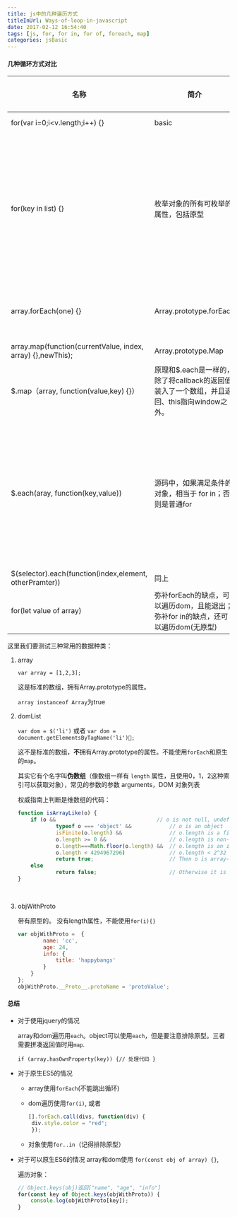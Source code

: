 ```yaml
---
title: js中的几种遍历方式
titleInUrl: Ways-of-loop-in-javascript
date: 2017-02-12 16:54:40
tags: [js, for, for in, for of, foreach, map]
categories: jsBasic
---
```

#### 几种循环方式对比
| 名称                                       | 简介                                       | 入参                                       | 原生     | 适用对象                                     | this                                     | 跳出循环块          | 直接进入下一次循环    | 特点                                       |
| ---------------------------------------- | ---------------------------------------- | ---------------------------------------- | ------ | ---------------------------------------- | ---------------------------------------- | -------------- | ------------ | ---------------------------------------- |
| for(var i=0;i<v.length;i++) {}           | basic                                    |                                          | yes    | array，伪数组(domList)                       | window                                   | break          | continue     |                                          |
| for(key in list) {}                      | 枚举对象的所有可枚举的属性，包括原型                       | 若list为数组，则key为当前索引；若list为对象，key为当前的属性值，value通过list[one]获得 | yes    | array[key会转化且无序，不适合], domList, objWithProto | window                                   | break          | continue     | **会遍历出原型的值**。他是无序的。key会转换为字符串。           |
| array.forEach(one) {}                    | Array.prototype.forEach                  | one是array中的当前位置的元素                       | yes    | array                                    | window                                   | 无              | 无            | **不能自定义退出循环**                            |
| array.map(function(currentValue, index, array) {},newThis); | Array.prototype.Map                      |                                          | yes    | array                                    | 可以通过第三个参数所在作用域（this的值）                   |                |              | 会将返回值拼成数组                                |
| $.map（array,  function(value,key) {}）    | 原理和$.each是一样的，除了将callback的返回值装入了一个数组，并且返回、this指向window之外。 |                                          | Jquery | array,domList，obj(会有原型)                  | window                                   | 无              | 无            | 同each, 特定条件下会返回原型；并且是无序的；more:他的value和key位置是返的 |
| $.each(aray, function(key,value))        | 源码中，如果满足条件的对象，相当于 for in；否则是普通for        | 若list为数组，则key为当前索引；若list为对象，key为当前的属性值，value通过list[one]获得 | Jquery | array,dom,obj(会有原型)                      | 当前属性的值。如果不是对象类型，则value转换成对象形式，如``Boolean {[[PrimitiveValue]]: true}`` | return false; | return true; | **若``length === undefined``或者``jQuery.isFunction( object );``, 会遍历出原型；他是无序的。** |
| $(selector).each(function(index,element, otherPramter)) | 同上                                       |                                          | Jquery | dom                                      |                                          |                |              |                                          |
| for(let value of array)                  | 弥补forEach的缺点，可以遍历dom，且能退出；弥补for in的缺点，还可以遍历dom(无原型) |                                          | ES6    | array,dom                                | window                                   | break          | continue     | 遍历对象需要额外处理；但他是有序的。                       |



这里我们要测试三种常用的数据种类：

1. array

   ``var array = [1,2,3];``

   这是标准的数组，拥有Array.prototype的属性。

   ``array instanceof Array``为true

2. domList

   ``var dom = $('li')`` 或者 ``var dom = document.getElementsByTagName('li');``

   这不是标准的数组，**不**拥有Array.prototype的属性。不能使用``forEach``和原生的``map``。

   其实它有个名字叫**伪数组**（像数组一样有 `length` 属性，且使用0，1，2这种索引可以获取对象），常见的参数的参数 arguments，DOM 对象列表

   权威指南上判断是维数组的代码：

   ```js
   function isArrayLike(o) {   
       if (o &&                                // o is not null, undefined, etc.
               typeof o === 'object' &&            // o is an object
               isFinite(o.length) &&               // o.length is a finite number
               o.length >= 0 &&                    // o.length is non-negative
               o.length===Math.floor(o.length) &&  // o.length is an integer
               o.length < 4294967296)              // o.length < 2^32
               return true;                        // Then o is array-like
       else
               return false;                       // Otherwise it is not
   }
   ```

   ​

3. objWithProto

   带有原型的。 没有length属性，不能使用``for(i){}``

   ```js
   var objWithProto =  {
           name: 'cc',
           age: 24,
           info: {
               title: 'happybangs'
           }
       }
   };
   objWithProto.__Proto__.protoName = 'protoValue';
   ```

#### 总结

* 对于使用jquery的情况

  array和dom遍历用``each``。object可以使用``each``，但是要注意排除原型。三者需要拼凑返回值时用``map``.

   ``if (array.hasOwnProperty(key)) {// 处理代码 }``

* 对于原生ES5的情况
  * array使用``forEach``(不能跳出循环)
  * dom遍历使用``for(i)``, 或者

    ```js
    [].forEach.call(divs, function(div) {
     div.style.color = "red";
     });
    ```
  * 对象使用``for..in``（记得排除原型）   

* 对于可以原生ES6的情况
  array和dom使用 ``for(const obj of array) {}``,

  遍历对象：

  ```js
  // Object.keys(obj)返回["name", "age", "info"]
  for(const key of Object.keys(objWithProto)) {
      console.log(objWithProto[key]);
  }
  ```

  ​